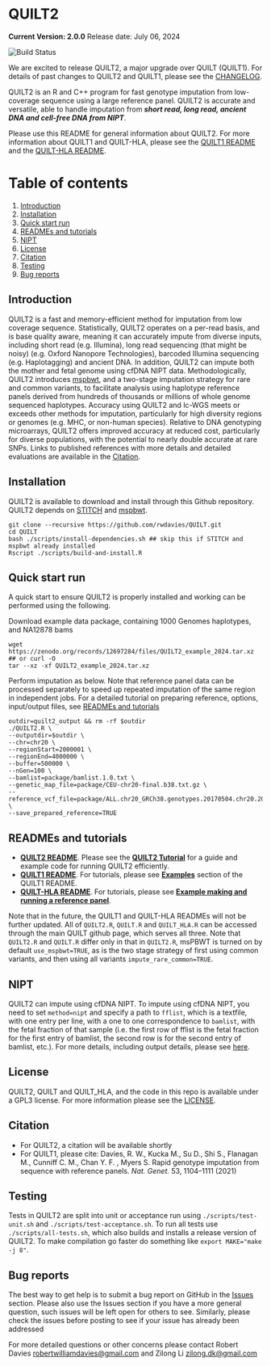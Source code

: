 QUILT2
=====
**__Current Version: 2.0.0__**
Release date: July 06, 2024

![Build Status](https://github.com/rwdavies/QUILT/workflows/CI/badge.svg)

We are excited to release QUILT2, a major upgrade over QUILT (QUILT1). For details of past changes to QUILT2 and QUILT1, please see the [CHANGELOG](CHANGELOG.md).

QUILT2 is an R and C++ program for fast genotype imputation from low-coverage sequence using a large reference panel. QUILT2 is accurate and versatile, able to handle imputation from ***short read, long read, ancient DNA and cell-free DNA from NIPT***.

Please use this README for general information about QUILT2. For more information about QUILT1 and QUILT-HLA, please see the [QUILT1 README](README_QUILT1.md) and the [QUILT-HLA README](README_QUILT-HLA.md).

# Table of contents
1. [Introduction](#paragraph-introduction)
2. [Installation](#paragraph-installation)
3. [Quick start run](#paragraph-quickstartrun)
4. [READMEs and tutorials](#paragraph-readme-tutorial)
5. [NIPT](#paragraph-nipt)
6. [License](#paragraph-license)
7. [Citation](#paragraph-citation)
8. [Testing](#paragraph-testing)
9. [Bug reports](#paragraph-bugreports)


## Introduction <a name="paragraph-introduction"></a>

QUILT2 is a fast and memory-efficient method for imputation from low coverage sequence. Statistically, QUILT2 operates on a per-read basis, and is base quality aware, meaning it can accurately impute from diverse inputs, including short read (e.g. Illumina), long read sequencing (that might be noisy) (e.g. Oxford Nanopore Technologies), barcoded Illumina sequencing (e.g. Haplotagging) and ancient DNA. In addition, QUILT2 can impute both the mother and fetal genome using cfDNA NIPT data. Methodologically, QUILT2 introduces [mspbwt](https://github.com/rwdavies/mspbwt), and a two-stage imputation strategy for rare and common variants, to facilitate analysis using haplotype reference panels derived from hundreds of thousands or millions of whole genome sequenced haplotypes. Accuracy using QUILT2 and lc-WGS meets or exceeds other methods for imputation, particularly for high diversity regions or genomes (e.g. MHC, or non-human species). Relative to DNA genotyping microarrays, QUILT2 offers improved accuracy at reduced cost, particularly for diverse populations, with the potential to nearly double accurate at rare SNPs. Links to published references with more details and detailed evaluations are available in the [Citation](README.md#paragraph-citation).

## Installation <a name="paragraph-installation"></a>

QUILT2 is available to download and install through this Github repository.
QUILT2 depends on [STITCH](https://github.com/rwdavies/STITCH) and [mspbwt](https://github.com/rwdavies/mspbwt).

```
git clone --recursive https://github.com/rwdavies/QUILT.git
cd QUILT
bash ./scripts/install-dependencies.sh ## skip this if STITCH and mspbwt already installed
Rscript ./scripts/build-and-install.R
```

## Quick start run <a name="paragraph-quickstartrun"></a>

A quick start to ensure QUILT2 is properly installed and working can be performed using the following.

Download example data package, containing 1000 Genomes haplotypes, and NA12878 bams

```
wget https://zenodo.org/records/12697284/files/QUILT2_example_2024.tar.xz ## or curl -O
tar --xz -xf QUILT2_example_2024.tar.xz
```

Perform imputation as below. Note that reference panel data can be processed separately to speed up repeated imputation of the same region in independent jobs. For a detailed tutorial on preparing reference, options, input/output files, see [READMEs and tutorials](#paragraph-readme-tutorial)


```
outdir=quilt2_output && rm -rf $outdir
./QUILT2.R \
--outputdir=$outdir \
--chr=chr20 \
--regionStart=2000001 \
--regionEnd=4000000 \
--buffer=500000 \
--nGen=100 \
--bamlist=package/bamlist.1.0.txt \
--genetic_map_file=package/CEU-chr20-final.b38.txt.gz \
--reference_vcf_file=package/ALL.chr20_GRCh38.genotypes.20170504.chr20.2000001.4000000.noNA12878.vcf.gz \
--save_prepared_reference=TRUE
```

## READMEs and tutorials <a name="paragraph-readme-tutorial"></a>

- **[QUILT2 README](README_QUILT2.md)**. Please see the **[QUILT2 Tutorial](README_QUILT2.org)** for a guide and example code for running QUILT2 efficiently. 
- **[QUILT1 README](README_QUILT1.md)**. For tutorials, please see **[Examples](README_QUILT1.md#paragraph-examples)** section of the QUILT1 README.
- **[QUILT-HLA README](README_QUILT-HLA.md)**. For tutorials, please see **[Example making and running a reference panel](QUILT/example/QUILT_hla_reference_panel_construction.Md)**.

Note that in the future, the QUILT1 and QUILT-HLA READMEs will not be further updated. All of `QUILT2.R`, `QUILT.R` and `QUILT_HLA.R` can be accessed through the main QUILT github page, which serves all three. Note that `QUILT2.R` and `QUILT.R` differ only in that in `QUILT2.R`, msPBWT is turned on by default `use_mspbwt=TRUE`, as is the two stage strategy of first using common variants, and then using all variants `impute_rare_common=TRUE`.


## NIPT <a name="paragraph-nipt"></a>

QUILT2 can impute using cfDNA NIPT. To impute using cfDNA NIPT, you need to set `method=nipt` and specify a path to `fflist`, which is a textfile, with one entry per line, with a one to one correspondence to `bamlist`, with the fetal fraction of that sample  (i.e. the first row of fflist is the fetal fraction for the first entry of bamlist, the second row is for the second entry of bamlist, etc.). For more details, including output details, please see [here](README_QUILT2.org#perform-nipt-imputation). 

## License <a name="paragraph-license"></a>

QUILT2, QUILT and QUILT_HLA, and the code in this repo is available under a GPL3 license. For more information please see the [LICENSE](LICENSE).

## Citation <a name="paragraph-citation"></a>

- For QUILT2, a citation will be available shortly
- For QUILT1, please cite: Davies, R. W., Kucka M., Su D., Shi S., Flanagan M., Cunniff C. M., Chan Y. F. , Myers S. Rapid genotype imputation from sequence with reference panels. *Nat. Genet.* 53, 1104–1111 (2021)

## Testing <a name="paragraph-testing"></a>

Tests in QUILT2 are split into unit or acceptance run using ```./scripts/test-unit.sh``` and ```./scripts/test-acceptance.sh```. To run all tests use ```./scripts/all-tests.sh```, which also builds and installs a release version of QUILT2. To make compilation go faster do something like ```export MAKE="make -j 8"```.

## Bug reports <a name="paragraph-bugreports"></a>

The best way to get help is to submit a bug report on GitHub in the [Issues](https://github.com/rwdavies/QUILT/issues) section. Please also use the Issues section if you have a more general question, such issues will be left open for others to see. Similarly, please check the issues before posting to see if your issue has already been addressed

For more detailed questions or other concerns please contact Robert Davies robertwilliamdavies@gmail.com and Zilong Li zilong.dk@gmail.com
 
